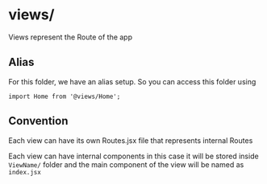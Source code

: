 # views/

Views represent the Route of the app

## Alias

For this folder, we have an alias setup. So you can access this folder using

`import Home from '@views/Home';`

## Convention

Each view can have its own Routes.jsx file that represents internal Routes

Each view can have internal components in this case it will be stored inside `ViewName/` folder and the main component of the view will be named as `index.jsx`
